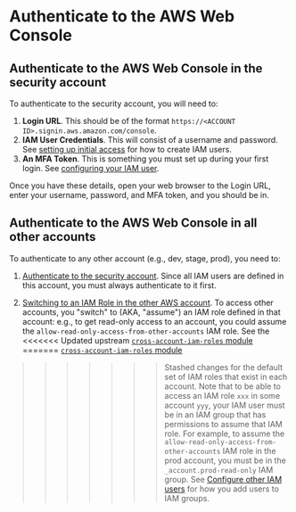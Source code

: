 # Authenticate to the AWS Web Console

## Authenticate to the AWS Web Console in the security account

To authenticate to the security account, you will need to:

1. **Login URL**. This should be of the format `https://<ACCOUNT ID>.signin.aws.amazon.com/console`.
1. **IAM User Credentials**. This will consist of a username and password. See [setting up initial
   access](setting-up-initial-access) for how to create IAM users.
1. **An MFA Token**. This is something you must set up during your first login. See [configuring your IAM
   user](setting-up-initial-access#configure-your-iam-user).

Once you have these details, open your web browser to the Login URL, enter your username, password, and MFA token, and
you should be in.

## Authenticate to the AWS Web Console in all other accounts

To authenticate to any other account (e.g., dev, stage, prod), you need to:

1. [Authenticate to the security account](authenticate-to-the-aws-web-console#authenticate-to-the-aws-web-console-in-the-security-account). Since all IAM
   users are defined in this account, you must always authenticate to it first.

1. [Switching to an IAM Role in the other AWS account](http://docs.aws.amazon.com/IAM/latest/UserGuide/id_roles_use_switch-role-console.html).
   To access other accounts, you "switch" to (AKA, "assume") an IAM role defined in that account: e.g., to get
   read-only access to an account, you could assume the `allow-read-only-access-from-other-accounts` IAM role. See the
<<<<<<< Updated upstream
   [`cross-account-iam-roles` module](https://github.com/tnn-tnn-tnn-tnn-tnn-gruntwork-io/terraform-aws-security/tree/master/modules/cross-account-iam-roles#iam-roles-intended-for-human-users)
=======
   [`cross-account-iam-roles` module](https://github.com/tnn-gruntwork-io/terraform-aws-security/tree/master/modules/cross-account-iam-roles#iam-roles-intended-for-human-users)
>>>>>>> Stashed changes
   for the default set of IAM roles that exist in each account. Note that to be able to access an IAM role `xxx` in
   some account `yyy`, your IAM user must be in an IAM group that has permissions to assume that IAM role. For example,
   to assume the `allow-read-only-access-from-other-accounts` IAM role in the prod account, you must be in the
   `_account.prod-read-only` IAM group. See [Configure other IAM users](setting-up-initial-access#configure-other-iam-users) for how you add
   users to IAM groups.


<!-- ##DOCS-SOURCER-START
{
  "sourcePlugin": "local-copier",
  "hash": "979ec28e782e43d075a0a2ffc0e492c6"
}
##DOCS-SOURCER-END -->
